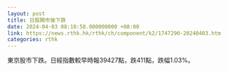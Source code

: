 ```yaml
---
layout: post
title: 日股開市後下跌
date: 2024-04-03 08:10:58.000000000 +08:00
link: https://news.rthk.hk/rthk/ch/component/k2/1747290-20240403.htm
categories: rthk
---
```


東京股市下跌。日經指數較早時報39427點，跌411點，跌幅1.03%。
